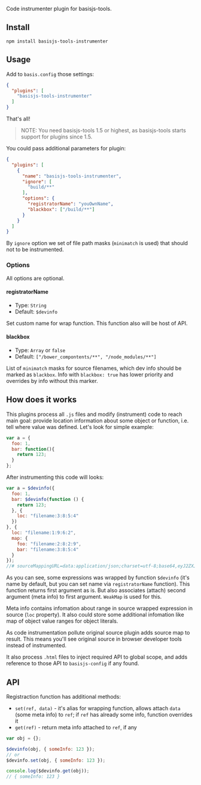 Code instrumenter plugin for basisjs-tools.

## Install

```
npm install basisjs-tools-instrumenter
```

## Usage

Add to `basis.config` those settings:

```json
{
  "plugins": [
    "basisjs-tools-instrumenter"
  ]
}
```

That's all!

> NOTE: You need basisjs-tools 1.5 or highest, as basisjs-tools starts support for plugins since 1.5.

You could pass additional parameters for plugin:

```json
{
  "plugins": [
    {
      "name": "basisjs-tools-instrumenter",
      "ignore": [
        "build/**"
      ],
      "options": {
        "registratorName": "youOwnName",
        "blackbox": ["/build/**"]
      }
    }
  ]
}
```

By `ignore` option we set of file path masks (`minimatch` is used) that should not to be instrumented.

### Options

All options are optional.

#### registratorName

- Type: `String`
- Default: `$devinfo`

Set custom name for wrap function. This function also will be host of API.

#### blackbox

- Type: `Array` or `false`
- Default: `["/bower_compontents/**", "/node_modules/**"]`

List of `minimatch` masks for source filenames, which dev info should be marked as `blackbox`. Info with `blackbox: true` has lower priority and overrides by info without this marker.

## How does it works

This plugins process all `.js` files and modify (instrument) code to reach main goal: provide location information about some object or function, i.e. tell where value was defined. Let's look for simple example:

```js
var a = {
  foo: 1,
  bar: function(){
    return 123;
  }
};
```

After instrumenting this code will looks:

```js
var a = $devinfo({
  foo: 1,
  bar: $devinfo(function () {
    return 123;
  }, {
    loc: "filename:3:8:5:4"
  })
}, {
  loc: "filename:1:9:6:2",
  map: {
    foo: "filename:2:8:2:9",
    bar: "filename:3:8:5:4"
  }
});
//# sourceMappingURL=data:application/json;charset=utf-8;base64,eyJ2ZXJzaW9uIjozLCJzZWN0aW9ucyI6…AxLFxuICBiYXI6IGZ1bmN0aW9uKCl7XG4gICAgcmV0dXJuIDEyMztcbiAgfVxufTsiXX19XX0=
```

As you can see, some expressions was wrapped by function `$devinfo` (it's name by default, but you can set name via `registratorName` function). This function returns first argument as is. But also associates (attach) second argument (meta info) to first argument. `WeakMap` is used for this.

Meta info contains infomation about range in source wrapped expression in source (`loc` property). It also could store some additional infomation like map of object value ranges for object literals.

As code instrumentation pollute original source plugin adds source map to result. This means you'll see original source in browser developer tools instead of instrumented.

It also process `.html` files to inject required API to global scope, and adds reference to those API to `basisjs-config` if any found.

## API

Registraction function has additional methods:

- `set(ref, data)` - it's alias for wrapping function, allows attach `data` (some meta info) to `ref`; if `ref` has already some info, function overrides it
- `get(ref)` - return meta info attached to `ref`, if any

```js
var obj = {};

$devinfo(obj, { someInfo: 123 });
// or
$devinfo.set(obj, { someInfo: 123 });

console.log($devinfo.get(obj));
// { someInfo: 123 }
```
